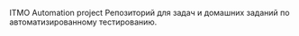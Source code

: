 ITMO Automation project 
Репозиторий для задач и домашних заданий по автоматизированному тестированию.
